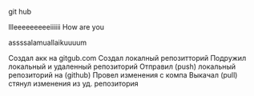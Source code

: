 git hub

llleeeeeeeeeiiiiii
How are you


assssalamuallaikuuuum



Создал акк на gitgub.com
Создал локалный репозитторий 
Подружил локальный и удаленный репозиторий
Отправил (push) локальный репозиторий на (github)
Провел изменения с компа
Выкачал (pull) стянул изменения из уд. репозитория